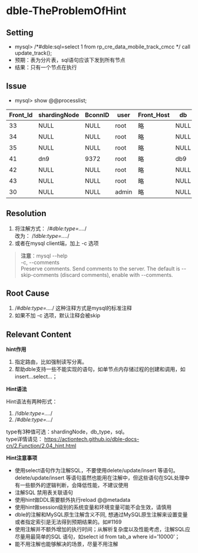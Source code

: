 # dble-TheProblemOfHint  

## Setting  

- mysql> /*#dble:sql=select 1 from rp_cre_data_mobile_track_cmcc */ call update_track(); 
- 预期：表为分片表，sql语句应该下发到所有节点 
- 结果：只有一个节点在执行 

## Issue  

- mysql> show @@processlist; 

| Front_Id | shardingNode | BconnID | user | Front_Host | db | Command | Time | State | Info |  
| ---- | ---- | ---- | ----| ---- | ----| ---- | ----|---- | ----|
| 33 | NULL | NULL | root | 略 | NULL | NULL | 0 | updating | NULL |  
| 34 | NULL | NULL | root | 略 | NULL | NULL | 0 | updating | NULL |  
| 35 | NULL | NULL | root | 略 | NULL | NULL | 0 | updating | NULL |  
| 41 | dn9 | 9372 | root | 略 | db9 | Query | 0 | updating | NULL |  
| 42 | NULL | NULL | root | 略 | NULL | NULL | 0 | updating | NULL |  
| 43 | NULL | NULL | root | 略 | NULL | NULL | 0 | updating | NULL |  
| 30 | NULL | NULL | admin | 略 | NULL | NULL | 0 | updating | NULL | 

## Resolution  

1. 将注解方式：  /*#dble:type=....*/  
改为：  /*!dble:type=....*/ 
2. 或者在mysql client端，加上 -c 选项

>**注意**：mysql --help  
>-c, --comments  
>Preserve comments. Send comments to the server. The default is --skip-comments (discard comments), enable with --comments. 

## Root Cause  

1. /*#dble:type=....*/ 这种注释方式是mysql的标准注释 
2. 如果不加 -c 选项，默认注释会被skip 

## Relevant Content  

**hint作用**  

1. 指定路由，比如强制读写分离。 
2. 帮助dble支持一些不能实现的语句，如单节点内存储过程的创建和调用，如insert…select…； 

**Hint语法**  

Hint语法有两种形式：  
1. /*!dble:type=....*/ 
2. /*#dble:type=...*/ 

type有3种值可选：shardingNode，db_type，sql。  
type详情请见： https://actiontech.github.io/dble-docs-cn/2.Function/2.04_hint.html  

**Hint注意事项**  

- 使用select语句作为注解SQL，不要使用delete/update/insert 等语句。delete/update/insert 等语句虽然也能用在注解中，但这些语句在SQL处理中有一些额外的逻辑判断，会降低性能，不建议使用
- 注解SQL 禁用表关联语句
- 使用hint做DDL需要额外执行reload @@metadata 
- 使用hint做session级别的系统变量和环境变量可能不会生效，请慎用 
- dble的注解和MySQL原生注解含义不同, 想通过MySQL原生注解来设置变量或者指定索引是无法得到预期结果的。如#1169 
- 使用注解并不额外增加的执行时间；从解析复杂度以及性能考虑，注解SQL应尽量用最简单的SQL 语句，如select id from tab_a where id=’10000’； 
- 能不用注解也能够解决的场景，尽量不用注解

